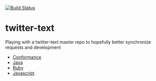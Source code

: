 [![Build Status](https://travis-ci.org/jakl/twitter-text.svg?branch=master)](https://travis-ci.org/jakl/twitter-text)

twitter-text
============

Playing with a twitter-text master repo to hopefully better synchronize requests and development

* [Conformance](conformance)
* [Java](java)
* [Ruby](rb)
* [Javascript](js)
